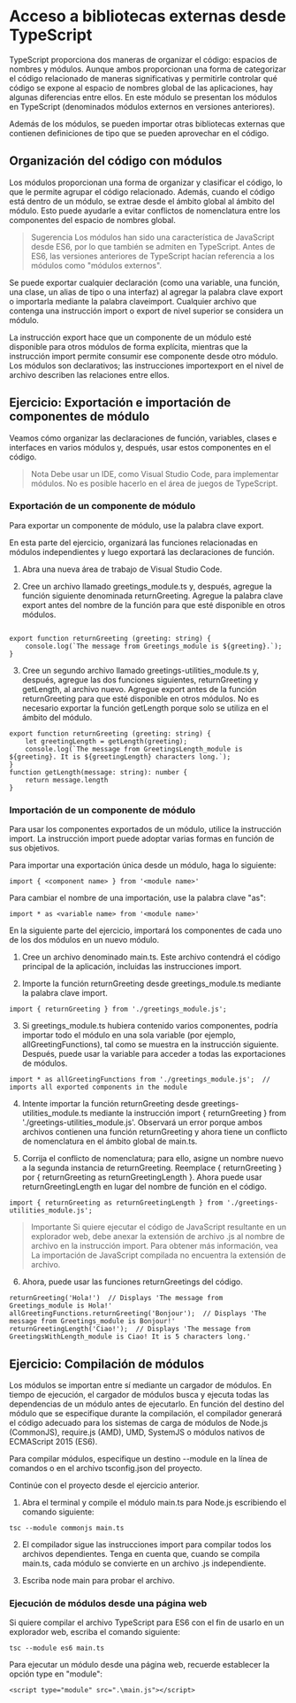 # Acceso a bibliotecas externas desde TypeScript

TypeScript proporciona dos maneras de organizar el código: espacios de nombres y módulos. Aunque ambos proporcionan una forma de categorizar el código relacionado de maneras significativas y permitirle controlar qué código se expone al espacio de nombres global de las aplicaciones, hay algunas diferencias entre ellos. En este módulo se presentan los módulos en TypeScript (denominados módulos externos en versiones anteriores).

Además de los módulos, se pueden importar otras bibliotecas externas que contienen definiciones de tipo que se pueden aprovechar en el código.

## Organización del código con módulos

Los módulos proporcionan una forma de organizar y clasificar el código, lo que le permite agrupar el código relacionado. Además, cuando el código está dentro de un módulo, se extrae desde el ámbito global al ámbito del módulo. Esto puede ayudarle a evitar conflictos de nomenclatura entre los componentes del espacio de nombres global.

> Sugerencia
> Los módulos han sido una característica de JavaScript desde ES6, por lo que también se admiten en TypeScript. Antes de ES6, las versiones anteriores de TypeScript hacían referencia a los módulos como "módulos externos".

Se puede exportar cualquier declaración (como una variable, una función, una clase, un alias de tipo o una interfaz) al agregar la palabra clave export o importarla mediante la palabra claveimport. Cualquier archivo que contenga una instrucción import o export de nivel superior se considera un módulo.

La instrucción export hace que un componente de un módulo esté disponible para otros módulos de forma explícita, mientras que la instrucción import permite consumir ese componente desde otro módulo. Los módulos son declarativos; las instrucciones importexport en el nivel de archivo describen las relaciones entre ellos.

## Ejercicio: Exportación e importación de componentes de módulo

Veamos cómo organizar las declaraciones de función, variables, clases e interfaces en varios módulos y, después, usar estos componentes en el código.

> Nota
> Debe usar un IDE, como Visual Studio Code, para implementar módulos. No es posible hacerlo en el área de juegos de TypeScript.

### Exportación de un componente de módulo

Para exportar un componente de módulo, use la palabra clave export.

En esta parte del ejercicio, organizará las funciones relacionadas en módulos independientes y luego exportará las declaraciones de función.

1. Abra una nueva área de trabajo de Visual Studio Code.

2. Cree un archivo llamado greetings_module.ts y, después, agregue la función siguiente denominada returnGreeting. Agregue la palabra clave export antes del nombre de la función para que esté disponible en otros módulos.

```ts:

```

```ts:
export function returnGreeting (greeting: string) {
    console.log(`The message from Greetings_module is ${greeting}.`);
}
```

3. Cree un segundo archivo llamado greetings-utilities_module.ts y, después, agregue las dos funciones siguientes, returnGreeting y getLength, al archivo nuevo. Agregue export antes de la función returnGreeting para que esté disponible en otros módulos. No es necesario exportar la función getLength porque solo se utiliza en el ámbito del módulo.

```ts:
export function returnGreeting (greeting: string) {
    let greetingLength = getLength(greeting);
    console.log(`The message from GreetingsLength_module is ${greeting}. It is ${greetingLength} characters long.`);
}
function getLength(message: string): number {
    return message.length
}
```

### Importación de un componente de módulo

Para usar los componentes exportados de un módulo, utilice la instrucción import. La instrucción import puede adoptar varias formas en función de sus objetivos.

Para importar una exportación única desde un módulo, haga lo siguiente:

```ts:
import { <component name> } from '<module name>'
```

Para cambiar el nombre de una importación, use la palabra clave "as":

```ts:
import * as <variable name> from '<module name>'
```

En la siguiente parte del ejercicio, importará los componentes de cada uno de los dos módulos en un nuevo módulo.

1. Cree un archivo denominado main.ts. Este archivo contendrá el código principal de la aplicación, incluidas las instrucciones import.

2. Importe la función returnGreeting desde greetings_module.ts mediante la palabra clave import.

```ts:
import { returnGreeting } from './greetings_module.js';
```

3. Si greetings_module.ts hubiera contenido varios componentes, podría importar todo el módulo en una sola variable (por ejemplo, allGreetingFunctions), tal como se muestra en la instrucción siguiente. Después, puede usar la variable para acceder a todas las exportaciones de módulos.

```ts:
import * as allGreetingFunctions from './greetings_module.js';  // imports all exported components in the module
```

4. Intente importar la función returnGreeting desde greetings-utilities_module.ts mediante la instrucción import { returnGreeting } from './greetings-utilities_module.js'. Observará un error porque ambos archivos contienen una función returnGreeting y ahora tiene un conflicto de nomenclatura en el ámbito global de main.ts.

5. Corrija el conflicto de nomenclatura; para ello, asigne un nombre nuevo a la segunda instancia de returnGreeting. Reemplace { returnGreeting } por { returnGreeting as returnGreetingLength }. Ahora puede usar returnGreetingLength en lugar del nombre de función en el código.

```ts:
import { returnGreeting as returnGreetingLength } from './greetings-utilities_module.js';
```

> Importante
> Si quiere ejecutar el código de JavaScript resultante en un explorador web, debe anexar la extensión de archivo .js al nombre de archivo en la instrucción import. Para obtener más información, vea La importación de JavaScript compilada no encuentra la extensión de archivo.

6. Ahora, puede usar las funciones returnGreetings del código.

```ts:
returnGreeting('Hola!')  // Displays 'The message from Greetings_module is Hola!'
allGreetingFunctions.returnGreeting('Bonjour');  // Displays 'The message from Greetings_module is Bonjour!'
returnGreetingLength('Ciao!');  // Displays 'The message from GreetingsWithLength_module is Ciao! It is 5 characters long.'
```

## Ejercicio: Compilación de módulos

Los módulos se importan entre sí mediante un cargador de módulos. En tiempo de ejecución, el cargador de módulos busca y ejecuta todas las dependencias de un módulo antes de ejecutarlo. En función del destino del módulo que se especifique durante la compilación, el compilador generará el código adecuado para los sistemas de carga de módulos de Node.js (CommonJS), require.js (AMD), UMD, SystemJS o módulos nativos de ECMAScript 2015 (ES6).

Para compilar módulos, especifique un destino --module en la línea de comandos o en el archivo tsconfig.json del proyecto.

Continúe con el proyecto desde el ejercicio anterior.

1. Abra el terminal y compile el módulo main.ts para Node.js escribiendo el comando siguiente:

```ts:
tsc --module commonjs main.ts
```

2. El compilador sigue las instrucciones import para compilar todos los archivos dependientes. Tenga en cuenta que, cuando se compila main.ts, cada módulo se convierte en un archivo .js independiente.

3. Escriba node main para probar el archivo.

### Ejecución de módulos desde una página web

Si quiere compilar el archivo TypeScript para ES6 con el fin de usarlo en un explorador web, escriba el comando siguiente:

```ts:
tsc --module es6 main.ts
```

Para ejecutar un módulo desde una página web, recuerde establecer la opción type en "module":

```ts:
<script type="module" src=".\main.js"></script>
```
